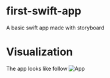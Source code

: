 # first-swift-app
A basic swift app made with storyboard

# Visualization

The app looks like follow
![App](images/helloworld/helloworld-20.png "Basic app")
